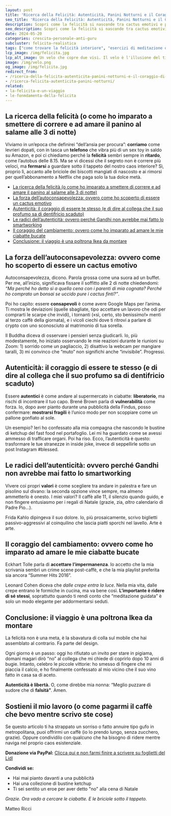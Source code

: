 ```yaml
---
layout: post
title: 'Ricerca della Felicità: Autenticità, Panini Notturni e il Coraggio di Essere Cactus Emotivi'
seo_title: 'Ricerca della Felicità: Autenticità, Panini Notturni e il Coraggio di Essere Cactus Emotivi'
description: Scopri come la felicità si nasconde tra cactus emotivi e panininotturni. Guida ironica per chi cerca autenticità, ha pianto davanti a uno spote nasconde ketchup nel portafoglio. Con citazioni da Brené Brown, Frida Kahlo e consigli pratici.
seo_description: Scopri come la felicità si nasconde tra cactus emotivi e panininotturni. Guida ironica per chi cerca autenticità, ha pianto davanti a uno spote nasconde ketchup nel portafoglio. Con citazioni da Brené Brown, Frida Kahlo e consigli pratici.
date: 2024-05-20
categories: crescita-personale-anti-guru
subcluster: felicita-realistica
tags: ["come trovare la felicità interiore", "esercizi di meditazione quotidiana", "vulnerabilità come forza", "Brené Brown filosofia", "Frida Kahlo ispirazione", "Eckhart Tolle cambiamento", "umorismo esistenziale", "autocritica ironica"]
lcp_image: /img/felicita.jpg
lcp_alt_image: Un velo che copre due visi. Il velo è l'illusione del titolo che copre la verità
image: /img/velo.png
og_image: /img/felicita.jpg
redirect_from:
- /ricerca-della-felicita-autenticita-panini-notturni-e-il-coraggio-di-essere-cactus-emotivi/
- /ricerca-felicita-autenticita-panini-notturni/
related:
- la-felicita-e-un-viaggio
- le-fonmdamenta-della-felicita
---
```

## La ricerca della felicità (o come ho imparato a smettere di correre e ad amare il panino al salame alle 3 di notte)  

Viviamo in un’epoca che definirei “dell’ansia per procura”: **corriamo** come levrieri dopati, con in tasca un **telefono** che vibra più di un sex toy in saldo su Amazon, e poi ci chiediamo perché la **felicità** sembri sempre in **ritardo**, come l’autobus delle 8.15. Ma se vi dicessi che il segreto non è correre più veloci, ma **fermarsi** a guardare sotto il tappeto del nostro caos interiore? Sì, proprio lì, accanto alle briciole dei biscotti mangiati di nascosto e ai rimorsi per quell’abbonamento a Netflix che paga solo la tua dolce metà.  

- [La ricerca della felicità (o come ho imparato a smettere di correre e ad amare il panino al salame alle 3 di notte)](#la-ricerca-della-felicità-o-come-ho-imparato-a-smettere-di-correre-e-ad-amare-il-panino-al-salame-alle-3-di-notte)
- [La forza dell’autoconsapevolezza: ovvero come ho scoperto di essere un cactus emotivo](#la-forza-dellautoconsapevolezza-ovvero-come-ho-scoperto-di-essere-un-cactus-emotivo)
- [Autenticità: il coraggio di essere te stesso (e di dire al collega che il suo profumo sa di dentifricio scaduto)](#autenticità-il-coraggio-di-essere-te-stesso-e-di-dire-al-collega-che-il-suo-profumo-sa-di-dentifricio-scaduto)
- [Le radici dell’autenticità: ovvero perché Gandhi non avrebbe mai fatto lo smartworking](#le-radici-dellautenticità-ovvero-perché-gandhi-non-avrebbe-mai-fatto-lo-smartworking)
- [Il coraggio del cambiamento: ovvero come ho imparato ad amare le mie ciabatte bucate](#il-coraggio-del-cambiamento-ovvero-come-ho-imparato-ad-amare-le-mie-ciabatte-bucate)
- [Conclusione: il viaggio è una poltrona Ikea da montare](#conclusione-il-viaggio-è-una-poltrona-ikea-da-montare)


## La forza dell’autoconsapevolezza: ovvero come ho scoperto di essere un cactus emotivo   

Autoconsapevolezza, dicono. Parola grossa come una suora ad un buffet. Per me, all’inizio, significava fissare il soffitto alle 2 di notte chiedendomi: *“Ma perché ho detto sì a quella cena con i parenti di mia cognata? Perché ho comprato un bonsai se uccido pure i cactus finti?”*.  

Poi ho capito: essere **consapevoli** è come avere Google Maps per l’anima. Ti mostra le deviazioni (quelle sbagliate, tipo accettare un lavoro che odi per comprarti le scarpe che invidi), i tornanti («sì, certo, sto benissimo!» menti al terzo caffè della giornata), e i vicoli ciechi dove ti ritrovi a parlare di crypto con uno sconosciuto al matrimonio di tua sorella.  

Il Buddha diceva di osservare i pensieri senza giudicarli. Io, più modestamente, ho iniziato osservando le mie reazioni durante le riunioni su Zoom: 1) sorrido come un pagliaccio, 2) disattivo la webcam per mangiare taralli, 3) mi convinco che “muto” non significhi anche “invisibile”. Progressi.  


## Autenticità: il coraggio di essere te stesso (e di dire al collega che il suo profumo sa di dentifricio scaduto)  

Essere **autentici** è come andare al supermercato in ciabatte: **liberatorio**, ma rischi di incontrare il tuo capo. Brené Brown parla di **vulnerabilità** come forza. Io, dopo aver pianto durante una pubblicità della Findus, posso confermare: **mostrarsi fragili** è l’unico modo per non scoppiare come un pallone gonfiato al sole.  

Un esempio? Ieri ho confessato alla mia compagna che nascondo le bustine di ketchup del fast food nel portafoglio. Lei mi ha guardato come se avessi ammesso di trafficare organi. Poi ha riso. Ecco, l’autenticità è questo: trasformare le tue stranezze in inside joke, invece di seppellirle sotto un post Instagram #blessed.  

## Le radici dell’autenticità: ovvero perché Gandhi non avrebbe mai fatto lo smartworking  

Vivere coi propri **valori** è come scegliere tra andare in palestra e fare un pisolino sul divano: la seconda opzione vince sempre, ma almeno ammetterlo è onesto. I miei valori? Il caffè alle 11, il silenzio quando guido, e non fingere entusiasmo per i regali di Natale (grazie, zia, *altro* calendario di Padre Pio…).  

Frida Kahlo dipingeva il suo dolore. Io, più prosaicamente, scrivo biglietti passivo-aggressivi al coinquilino che lascia piatti sporchi nel lavello. Arte è arte.  

## Il coraggio del cambiamento: ovvero come ho imparato ad amare le mie ciabatte bucate  


Eckhart Tolle parla di **accettare** **l’impermanenza**. Io accetto che la mia scrivania sembri un crime scene post-caffè, e che la mia playlist preferita sia ancora “Summer Hits 2016”.  

Leonard Cohen diceva che *dalle crepe entra la luce*. Nella mia vita, dalle crepe entrano le formiche in cucina, ma va bene così. **L’importante è ridere di sé stessi**, soprattutto quando ti rendi conto che “meditazione guidata” è solo un modo elegante per addormentarsi seduti.  


## Conclusione: il viaggio è una poltrona Ikea da montare  

La felicità non è una meta, è la sbavatura di colla sul mobile che hai assemblato al contrario. Fa parte del design.  

Ogni giorno è un passo: oggi ho rifiutato un invito per stare in pigiama, domani magari dirò “no” al collega che mi chiede di coprirlo dopo 10 anni di bugie. Intanto, celebro le piccole vittorie: ho smesso di fingere che mi piaccia il calcio, e ho finalmente confessato al mio vicino che il suo vino fatto in casa sa di aceto.  

**Autenticità è libertà.** O, come direbbe mia nonna: “Meglio puzzare di sudore che di **falsità”**. Amen.  

<h2>Sostieni il mio lavoro (o come pagarmi il caffè che bevo mentre scrivo ste cose)</h2>  

Se questo articolo ti ha strappato un sorriso o fatto annuire tipo gufo in metropolitana, puoi offrirmi un caffè (io lo prendo lungo, senza zucchero, grazie). Oppure condividilo con qualcuno che ha bisogno di ridere mentre naviga nel proprio caos esistenziale.  

**Donazione via PayPal:** [Clicca qui e non farmi finire a scrivere su foglietti del Lidl](https://www.paypal.me/pythonmat)  

**Condividi se:**  
- Hai mai pianto davanti a una pubblicità  
- Hai una collezione di bustine ketchup  
- Ti sei sentito un eroe per aver detto "no" alla cena di Natale  

*Grazie. Ora vado a cercare le ciabatte. E le briciole sotto il tappeto.*  

Matteo Ricci